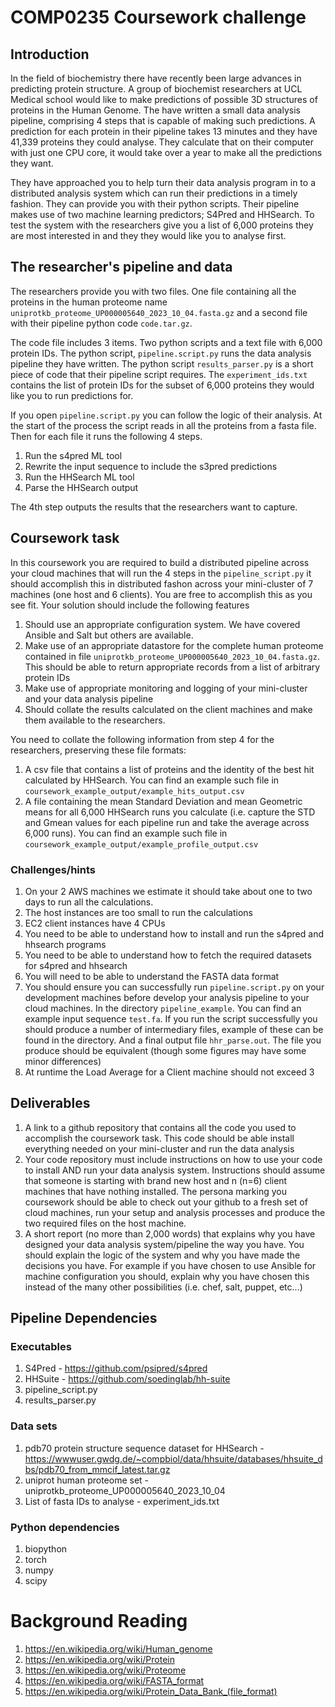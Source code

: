 # COMP0235 Coursework challenge

## Introduction

In the field of biochemistry there have recently been large advances in predicting protein structure. A group of biochemist researchers at UCL Medical school would like to make predictions of possible 3D structures of proteins in the Human Genome. The have written a small data analysis pipeline, comprising 4 steps that is capable of making such predictions. A prediction for each protein in their pipeline takes 13 minutes and they have 41,339 proteins they could analyse. They calculate that on their computer with just one CPU core, it would take over a year to make all the predictions they want.

They have approached you to help turn their data analysis program in to a distributed analysis system which can run their predictions in a timely fashion. They can provide you with their python scripts. Their pipeline makes use of two machine learning predictors; S4Pred and HHSearch. To test the system with the researchers give you a list of 6,000 proteins they are most interested in and they they would like you to analyse first.

## The researcher's pipeline and data

The researchers provide you with two files. One file containing all the proteins in the human proteome name `uniprotkb_proteome_UP000005640_2023_10_04.fasta.gz` and a second file with their pipeline python code `code.tar.gz`. 

The code file includes 3 items. Two python scripts and a text file with 6,000 protein IDs. The python script, `pipeline.script.py` runs the data analysis pipeline they have written. The python script `results_parser.py` is a short piece of code that their pipeline script requires. The `experiment_ids.txt` contains the list of protein IDs for the subset of 6,000 proteins they would like you to run predictions for.

If you open `pipeline.script.py` you can follow the logic of their analysis. At the start of the process the script reads in all the proteins from a fasta file. Then for each file it runs the following 4 steps.

1. Run the s4pred ML tool
2. Rewrite the input sequence to include the s3pred predictions
3. Run the HHSearch ML tool
4. Parse the HHSearch output

The 4th step outputs the results that the researchers want to capture.

## Coursework task

In this coursework you are required to build a distributed pipeline across your cloud machines that will run the 4 steps in the `pipeline_script.py` it should accomplish this in distributed fashon across your mini-cluster of 7 machines (one host and 6 clients). You are free to accomplish this as you see fit. Your solution should include the following features

1. Should use an appropriate configuration system. We have covered Ansible and Salt but others are available.
2. Make use of an appropriate datastore for the complete human proteome contained in file `uniprotkb_proteome_UP000005640_2023_10_04.fasta.gz`. This should be able to return appropriate records from a list of arbitrary protein IDs
3. Make use of appropriate monitoring and logging of your mini-cluster and your data analysis pipeline
4. Should collate the results calculated on the client machines and make them available to the researchers.

You need to collate the following information from step 4 for the researchers, preserving these file formats:

1. A csv file that contains a list of proteins and the identity of the best hit calculated by HHSearch. You can find an example such file in `coursework_example_output/example_hits_output.csv`
2. A file containing the mean Standard Deviation and mean Geometric means for all 6,000 HHSearch runs you calculate (i.e. capture the STD and Gmean values for each pipeline run and take the average across 6,000 runs). You can find an example such file in `coursework_example_output/example_profile_output.csv`

### Challenges/hints

1. On your 2 AWS machines we estimate it should take about one to two days to run all the calculations.
2. The host instances are too small to run the calculations
3. EC2 client instances have 4 CPUs
4. You need to be able to understand how to install and run the s4pred and hhsearch programs
5. You need to be able to understand how to fetch the required datasets for s4pred and hhsearch
6. You will need to be able to understand the FASTA data format
7. You should ensure you can successfully run `pipeline.script.py` on your development machines before develop your analysis pipeline to your cloud machines. In the directory `pipeline_example`. You can find an example input sequence `test.fa`. If you run the script successfully you should produce a number of intermediary files, example of these can be found in the directory. And a final output file `hhr_parse.out`. The file you produce should be equivalent (though some figures may have some minor differences)
8. At runtime the Load Average for a Client machine should not exceed 3

## Deliverables

1. A link to a github repository that contains all the code you used to accomplish the coursework task. This code should be able install everything needed on your mini-cluster and run the data analysis
2. Your code repository must include instructions on how to use your code to install AND run your data analysis system. Instructions should assume that someone is starting with brand new host and n (n=6) client machines that have nothing installed. The persona marking you coursework should be able to check out your github to a fresh set of cloud machines, run your setup and analysis processes and produce the two required files on the host machine.
3. A short report (no more than 2,000 words) that explains why you have designed your data analysis system/pipeline the way you have. You should explain the logic of the system and why you have made the decisions you have. For example if you have chosen to use Ansible for machine configuration you should, explain why you have chosen this instead of the many other possibilities (i.e. chef, salt, puppet, etc...)

## Pipeline Dependencies

### Executables

1. S4Pred - https://github.com/psipred/s4pred
2. HHSuite - https://github.com/soedinglab/hh-suite
3. pipeline_script.py
4. results_parser.py

### Data sets

1. pdb70 protein structure sequence dataset for HHSearch - https://wwwuser.gwdg.de/~compbiol/data/hhsuite/databases/hhsuite_dbs/pdb70_from_mmcif_latest.tar.gz
2. uniprot human proteome set - uniprotkb_proteome_UP000005640_2023_10_04
3. List of fasta IDs to analyse - experiment_ids.txt

### Python dependencies

1. biopython
2. torch
3. numpy
4. scipy

# Background Reading

1. https://en.wikipedia.org/wiki/Human_genome
2. https://en.wikipedia.org/wiki/Protein
3. https://en.wikipedia.org/wiki/Proteome
4. https://en.wikipedia.org/wiki/FASTA_format
5. https://en.wikipedia.org/wiki/Protein_Data_Bank_(file_format)
